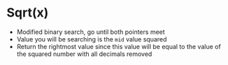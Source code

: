 # Sqrt(x)
* Modified binary search, go until both pointers meet
* Value you will be searching is the `mid` value squared
* Return the rightmost value since this value will be equal to the value of the squared number with all decimals removed